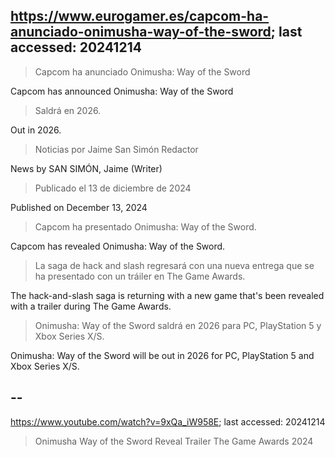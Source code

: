 ## https://www.eurogamer.es/capcom-ha-anunciado-onimusha-way-of-the-sword; last accessed: 20241214

> Capcom ha anunciado Onimusha: Way of the Sword

Capcom has announced Onimusha: Way of the Sword

> Saldrá en 2026.

Out in 2026.

> Noticias por Jaime San Simón Redactor

News by SAN SIMÓN, Jaime (Writer)

> Publicado el 13 de diciembre de 2024

Published on December 13, 2024

> Capcom ha presentado Onimusha: Way of the Sword.

Capcom has revealed Onimusha: Way of the Sword.

> La saga de hack and slash regresará con una nueva entrega que se ha presentado con un tráiler en The Game Awards.

The hack-and-slash saga is returning with a new game that's been revealed with a trailer during The Game Awards.

> Onimusha: Way of the Sword saldrá en 2026 para PC, PlayStation 5 y Xbox Series X/S. 

Onimusha: Way of the Sword will be out in 2026 for PC, PlayStation 5 and Xbox Series X/S. 

## --

https://www.youtube.com/watch?v=9xQa_iW958E; last accessed: 20241214

> Onimusha Way of the Sword Reveal Trailer The Game Awards 2024 